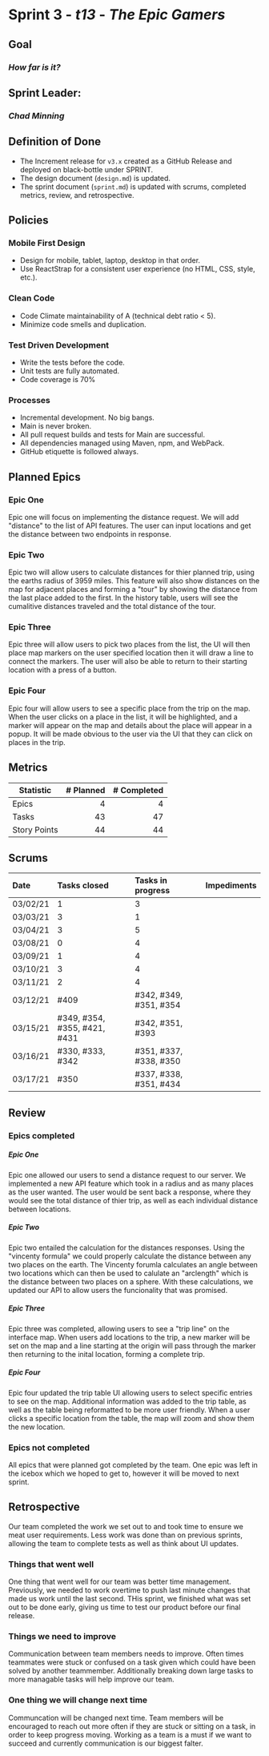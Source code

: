 # Sprint 3 - *t13* - *The Epic Gamers*

## Goal
### *How far is it?*

## Sprint Leader: 
### *Chad Minning*

## Definition of Done

* The Increment release for `v3.x` created as a GitHub Release and deployed on black-bottle under SPRINT.
* The design document (`design.md`) is updated.
* The sprint document (`sprint.md`) is updated with scrums, completed metrics, review, and retrospective.

## Policies

### Mobile First Design
* Design for mobile, tablet, laptop, desktop in that order.
* Use ReactStrap for a consistent user experience (no HTML, CSS, style, etc.).

### Clean Code
* Code Climate maintainability of A (technical debt ratio < 5).
* Minimize code smells and duplication.

### Test Driven Development
* Write the tests before the code.
* Unit tests are fully automated.
* Code coverage is 70%

### Processes
* Incremental development.  No big bangs.
* Main is never broken. 
* All pull request builds and tests for Main are successful.
* All dependencies managed using Maven, npm, and WebPack.
* GitHub etiquette is followed always.


## Planned Epics

### Epic One
Epic one will focus on implementing the distance request. We will add "distance" to the list of API features. The user can input locations and get the distance between two endpoints in response.
### Epic Two
Epic two will allow users to calculate distances for thier planned trip, using the earths radius of 3959 miles. This feature will also show distances on the map for adjacent places and forming a "tour" by showing the distance from the last place added to the first. In the history table, users will see the cumalitive distances traveled and the total distance of the tour.
### Epic Three
Epic three will allow users to pick two places from the list, the UI will then place map markers on the user specified location then it will draw a line to connect the markers. The user will also be able to return to their starting location with a press of a button. 
### Epic Four
Epic four will allow users to see a specific place from the trip on the map. When the user clicks on a place in the list, it will be highlighted, and a marker will appear on the map and details about the place will appear in a popup. It will be made obvious to the user via the UI that they can click on places in the trip.

## Metrics

| Statistic | # Planned | # Completed |
| --- | ---: | ---: |
| Epics | 4 | 4 |
| Tasks |  43   | 47 | 
| Story Points |  44  | 44 | 


## Scrums

| Date | Tasks closed  | Tasks in progress | Impediments |
| :--- | :--- | :--- | :--- |
| 03/02/21 | 1 | 3 |  | 
| 03/03/21 | 3 | 1 |  |
| 03/04/21 | 3 | 5 |  |
| 03/08/21 | 0 | 4 |  |
| 03/09/21 | 1 | 4 |  |
| 03/10/21 | 3 | 4 |  |
| 03/11/21 | 2 | 4 |  |
| 03/12/21 | #409 | #342, #349, #351, #354 |  |
| 03/15/21 | #349, #354, #355, #421, #431 | #342, #351, #393 |  |
| 03/16/21 | #330, #333, #342  | #351, #337, #338, #350 |  |
| 03/17/21 | #350 |  #337, #338, #351, #434 |  |



## Review

### Epics completed  
##### Epic One
Epic one allowed our users to send a distance request to our server. We implemented a new API feature which took in a radius and as many places as the user wanted. The user would be sent back a response, where they would see the total distance of thier trip, as well as each individual distance between locations.
##### Epic Two
Epic two entailed the calculation for the distances responses. Using the "vincenty formula" we could properly calculate the distance between any two places on the earth. The Vincenty forumla calculates an angle between two locations which can then be used to calulate an "arclength" which is the distance between two places on a sphere. With these calculations, we updated our API to allow users the funcionality that was promised.
##### Epic Three
Epic three was completed, allowing users to see a "trip line" on the interface map. When users add locations to the trip, a new marker will be set on the map and a line starting at the origin will pass through the marker then returning to the inital location, forming a complete trip. 
##### Epic Four 
Epic four updated the trip table UI allowing users to select specific entries to see on the map. Additional information was added to the trip table, as well as the table being reformatted to be more user friendly. When a user clicks a specific location from the table, the map will zoom and show them the new location.
### Epics not completed 
All epics that were planned got completed by the team. One epic was left in the icebox which we hoped to get to, however it will be moved to next sprint.
## Retrospective
Our team completed the work we set out to and took time to ensure we meat user requirements. Less work was done than on previous sprints, allowing the team to complete tests as well as think about UI updates. 
### Things that went well
One thing that went well for our team was better time management. Previously, we needed to work overtime to push last minute changes that made us work until the last second. THis sprint, we finished what was set out to be done early, giving us time to test our product before our final release.
### Things we need to improve
Communication between team members needs to improve. Often times teammates were stuck or confused on a task given which could have been solved by another teammember. Additionally breaking down large tasks to more managable tasks will help improve our team.
### One thing we will change next time
Communcation will be changed next time. Team members will be encouraged to reach out more often if they are stuck or sitting on a task, in order to keep progress moving. Working as a team is a must if we want to succeed and currently communication is our biggest falter.
